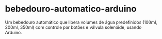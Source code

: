 # bebedouro-automatico-arduino
Um bebedouro automático que libera volumes de água predefinidos (100ml, 200ml, 350ml) com controle por botões e válvula solenóide, usando Arduino.
